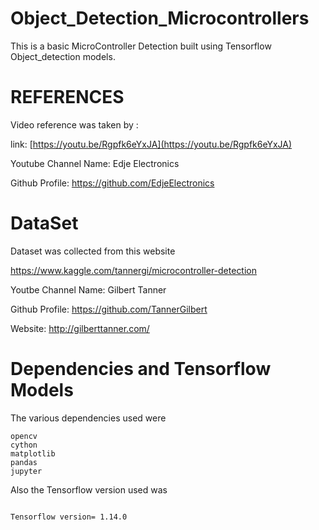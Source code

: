 # Object_Detection_Microcontrollers
This is a basic MicroController Detection built using Tensorflow Object_detection models.

# REFERENCES
Video reference was taken by : 

link: [https://youtu.be/Rgpfk6eYxJA](https://youtu.be/Rgpfk6eYxJA)

Youtube Channel Name: Edje Electronics

Github Profile: https://github.com/EdjeElectronics

# DataSet 
Dataset was collected from this website

https://www.kaggle.com/tannergi/microcontroller-detection

Youtbe Channel Name: Gilbert Tanner

Github Profile: https://github.com/TannerGilbert

Website: http://gilberttanner.com/

# Dependencies and Tensorflow Models
The various dependencies used were 
```
opencv
cython
matplotlib
pandas
jupyter

```

Also the Tensorflow version used was 
```

Tensorflow version= 1.14.0

```
